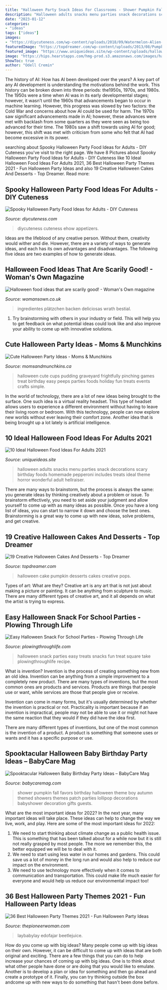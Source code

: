 ```yaml
---
title: "Halloween Party Snack Ideas For Classrooms - Shower Pumpkin Fall Favors Birthday Halloween Theme Boy Autumn Themed Showers Themes Patch Parties Lollipop Decorations Babyshower Decoration Gifts Guests"
description: "Halloween adults snacks menu parties snack decorations scary birthday foods homemade pepperoni includes treats ideal theme horror wonderful adult hellraiser"
date: "2023-01-12"
categories:
- "ideas"
tags: ["ideas"]
images:
- "https://diycuteness.com/wp-content/uploads/2018/09/Watermelon-Alien-Baby.jpg"
featuredImage: "https://topdreamer.com/wp-content/uploads/2013/08/Pumpkin-Pops-1.jpg"
featured_image: "https://www.uniqueideas.site/wp-content/uploads/halloween-party-food-ideas-for-adults-mforum-2.jpg"
image: "https://hips.hearstapps.com/hmg-prod.s3.amazonaws.com/images/halloween-party-themes-stranger-things-1588272206.jpg?crop=0.8783333333333333xw:1xh;center,top&amp;resize=480:*"
ShowToc: true
author: "Odell Cremin"
---
```



The history of AI: How has AI been developed over the years?
A key part of any AI development is understanding the motivations behind the work. This history can be broken down into three periods: the1950s, 1970s, and 1980s. The 1950s were a time when AI was in its early developmental stages; however, it wasn’t until the 1960s that advancements began to occur in machine learning. However, this progress was slowed by two factors: the Cold War and concerns about how AI could be used for harm. The 1970s saw significant advancements made in AI; however, these advances were met with backlash from some quarters as they were seen as being too advanced for their time. The 1980s saw a shift towards using AI for good; however, this shift was met with criticism from some who felt that AI had become excessive in its power.

	

		
searching about Spooky Halloween Party Food Ideas for Adults - DIY Cuteness you've visit to the right page. We have 8 Pictures about Spooky Halloween Party Food Ideas for Adults - DIY Cuteness like 10 Ideal Halloween Food Ideas For Adults 2021, 36 Best Halloween Party Themes 2021 - Fun Halloween Party Ideas and also 19 Creative Halloween Cakes And Desserts - Top Dreamer. Read more:
		
    
## Spooky Halloween Party Food Ideas For Adults - DIY Cuteness

<img loading=lazy src="https://diycuteness.com/wp-content/uploads/2018/09/Watermelon-Alien-Baby.jpg" onerror="this.onerror=null;this.src='https://tse4.mm.bing.net/th?id=OIP.XROJK-v9k7ksg17_tvQ2YQHaNK&amp;pid=15.1';" alt="Spooky Halloween Party Food Ideas for Adults - DIY Cuteness">

_Source: diycuteness.com_

>diycuteness cuteness ehow appetizers. 

	

Ideas are the lifeblood of any creative person. Without them, creativity would wither and die. However, there are a variety of ways to generate ideas, and each has its own advantages and disadvantages. The following five ideas are two examples of how to generate ideas.

    
## Halloween Food Ideas That Are Scarily Good! - Woman&#039;s Own Magazine

<img loading=lazy src="https://keyassets-p2.timeincuk.net/wp/prod/wp-content/uploads/sites/32/2015/10/halloween-food-ideas-featured-image.jpg" onerror="this.onerror=null;this.src='https://tse3.mm.bing.net/th?id=OIP.ZJiWhGyq1CG91pdohfLR2gHaLG&amp;pid=15.1';" alt="Halloween food ideas that are scarily good! - Woman&#039;s Own magazine">

_Source: womansown.co.uk_

>ingredientes plätzchen backen deliciosas wrath bestial. 

	

1. Try brainstorming with others in your industry or field. This will help you to get feedback on what potential ideas could look like and also improve your ability to come up with innovative solutions.

    
## Cute Halloween Party Ideas - Moms &amp; Munchkins

<img loading=lazy src="https://www.momsandmunchkins.ca/wp-content/uploads/2013/10/frightfully-cute.jpg" onerror="this.onerror=null;this.src='https://tse3.mm.bing.net/th?id=OIP.vqPDVJ7atUJq_ykjT9oS5QAAAA&amp;pid=15.1';" alt="Cute Halloween Party Ideas - Moms &amp; Munchkins">

_Source: momsandmunchkins.ca_

>halloween cute cups pudding graveyard frightfully pinching games treat birthday easy peeps parties foods holiday fun treats events crafts simple. 

	

In the world of technology, there are a lot of new ideas being brought to the surface. One such idea is a virtual reality headset. This type of headset allows users to experience a different environment without having to leave their living room or bedroom. With this technology, people can now explore new worlds without ever leaving their comfort zone. Another idea that is being brought up a lot lately is artificial intelligence.

    
## 10 Ideal Halloween Food Ideas For Adults 2021

<img loading=lazy src="https://www.uniqueideas.site/wp-content/uploads/halloween-party-food-ideas-for-adults-mforum-2.jpg" onerror="this.onerror=null;this.src='https://tse2.mm.bing.net/th?id=OIP.kRvZL2XKpEXvlE78S3LrdQHaNK&amp;pid=15.1';" alt="10 Ideal Halloween Food Ideas For Adults 2021">

_Source: uniqueideas.site_

>halloween adults snacks menu parties snack decorations scary birthday foods homemade pepperoni includes treats ideal theme horror wonderful adult hellraiser. 

	

There are many ways to brainstorm, but the process is always the same: you generate ideas by thinking creatively about a problem or issue. To brainstorm effectively, you need to set aside your judgment and allow yourself to come up with as many ideas as possible. Once you have a long list of ideas, you can start to narrow it down and choose the best ones. Brainstorming is a great way to come up with new ideas, solve problems, and get creative.

    
## 19 Creative Halloween Cakes And Desserts - Top Dreamer

<img loading=lazy src="https://topdreamer.com/wp-content/uploads/2013/08/Pumpkin-Pops-1.jpg" onerror="this.onerror=null;this.src='https://tse2.mm.bing.net/th?id=OIP.ibwCVjRPZadq3Awo7mv_bgHaKF&amp;pid=15.1';" alt="19 Creative Halloween Cakes And Desserts - Top Dreamer">

_Source: topdreamer.com_

>halloween cake pumpkin desserts cakes creative pops. 

	

Types of art: What are they?
Creative art is any art that is not just about making a picture or painting. It can be anything from sculpture to music. There are many different types of creative art, and it all depends on what the artist is trying to express.

    
## Easy Halloween Snack For School Parties - Plowing Through Life

<img loading=lazy src="https://i0.wp.com/plowingthroughlife.com/wp-content/uploads/2017/10/halloween-treats-square-copy.jpg?fit=1024%2C1024" onerror="this.onerror=null;this.src='https://tse3.mm.bing.net/th?id=OIP.IF-o45ho0tpoTSvYXB86GgHaHa&amp;pid=15.1';" alt="Easy Halloween Snack For School Parties - Plowing Through Life">

_Source: plowingthroughlife.com_

>halloween snack parties easy treats snacks fun treat square take plowingthroughlife recipe. 

	

What is invention?
Invention is the process of creating something new from an old idea. Invention can be anything from a simple improvement to a completely new product. 
There are many types of inventions, but the most common ones are products and services. Products are things that people use or want, while services are those that people give or receive. 

Invention can come in many forms, but it's usually determined by whether the invention is practical or not. Practicality is important because if an invention is impractical, people may not be able to use it or might not have the same reaction that they would if they did have the idea first. 

There are many different types of inventions, but one of the most common is the invention of a product. A product is something that someone uses or wants and it has a specific purpose or use.

    
## Spooktacular Halloween Baby Birthday Party Ideas – BabyCare Mag

<img loading=lazy src="https://www.babycaremag.com/wp-content/uploads/2016/09/35f169f4e4fb11a070a2831bca53336d.jpg" onerror="this.onerror=null;this.src='https://tse3.mm.bing.net/th?id=OIP.Ee0PM7b-y5rgHRl6bONDbQHaKX&amp;pid=15.1';" alt="Spooktacular Halloween Baby Birthday Party Ideas – BabyCare Mag">

_Source: babycaremag.com_

>shower pumpkin fall favors birthday halloween theme boy autumn themed showers themes patch parties lollipop decorations babyshower decoration gifts guests. 

	

What are the most important ideas for 2022?
In the next year, many important ideas will take place. These ideas can help to change the way we live, work, and play. Here are some of the most important ideas for 2022:
1. We need to start thinking about climate change as a public health issue. This is something that has been talked about for a while now but it is still not really grasped by most people. The more we remember this, the better equipped we will be to deal with it.
2. We need to start using less water in our homes and gardens. This could save us a lot of money in the long run and would also help to reduce our impact on the environment.
3. We need to use technology more effectively when it comes to communication and transportation. This could make life much easier for everyone and would help us reduce our environmental impact too!

    
## 36 Best Halloween Party Themes 2021 - Fun Halloween Party Ideas

<img loading=lazy src="https://hips.hearstapps.com/hmg-prod.s3.amazonaws.com/images/halloween-party-themes-stranger-things-1588272206.jpg?crop=0.8783333333333333xw:1xh;center,top&amp;resize=480:*" onerror="this.onerror=null;this.src='https://tse1.mm.bing.net/th?id=OIP.JgjWSz71p4S5kitnVzM2tgHaLH&amp;pid=15.1';" alt="36 Best Halloween Party Themes 2021 - Fun Halloween Party Ideas">

_Source: thepioneerwoman.com_

>laybabylay edofajar beetlejuice. 

	

How do you come up with big ideas?
Many people come up with big ideas on their own. However, it can be difficult to come up with ideas that are both original and exciting. There are a few things that you can do to help increase your chances of coming up with big ideas. One is to think about what other people have done or are doing that you would like to emulate. Another is to develop a plan or idea for something and then go ahead and create a prototype of it. Finally, you can try thinking outside the box andcome up with new ways to do something that hasn't been done before.

